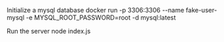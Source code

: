 Initialize a mysql database
docker run -p 3306:3306 --name fake-user-mysql -e MYSQL_ROOT_PASSWORD=root -d mysql:latest

Run the server node index.js
